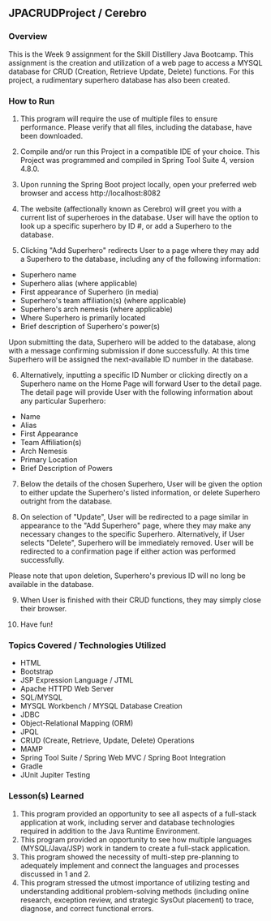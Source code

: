 ## JPACRUDProject / Cerebro

### Overview

This is the Week 9 assignment for the Skill Distillery Java Bootcamp.  This assignment is the creation and utilization of a web page to access a MYSQL database for CRUD (Creation, Retrieve Update, Delete) functions.  For this project, a rudimentary superhero database has also been created.

### How to Run

1.  This program will require the use of multiple files to ensure performance.  Please verify that all files, including the database, have been downloaded.

2.  Compile and/or run this Project in a compatible IDE of your choice.  This Project was programmed and compiled in Spring Tool Suite 4, version 4.8.0.

3.  Upon running the Spring Boot project locally, open your preferred web browser and access http://localhost:8082

4.  The website (affectionally known as Cerebro) will greet you with a current list of superheroes in the database.  User will have the option to look up a specific superhero by ID #, or add a Superhero to the database.  

5. Clicking "Add Superhero" redirects User to a page where they may add a Superhero to the database, including any of the following information:

* Superhero name
* Superhero alias (where applicable)
* First appearance of Superhero (in media)
* Superhero's team affiliation(s) (where applicable)
* Superhero's arch nemesis (where applicable)
* Where Superhero is primarily located
* Brief description of Superhero's power(s)

Upon submitting the data, Superhero will be added to the database, along with a message confirming submission if done successfully.  At this time Superhero will be assigned the next-available ID number in the database.

6. Alternatively, inputting a specific ID Number or clicking directly on a Superhero name on the Home Page will forward User to the detail page.  The detail page will provide User with the following information about any particular Superhero:

* Name
* Alias
* First Appearance
* Team Affiliation(s)
* Arch Nemesis
* Primary Location
* Brief Description of Powers

7.  Below the details of the chosen Superhero, User will be given the option to either update the Superhero's listed information, or delete Superhero outright from the database.

8.  On selection of "Update", User will be redirected to a page similar in appearance to the "Add Superhero" page, where they may make any necessary changes to the specific Superhero.  Alternatively, if User selects "Delete", Superhero will be immediately removed.  User will be redirected to a confirmation page if either action was performed successfully.

Please note that upon deletion, Superhero's previous ID will no long be available in the database.

9.  When User is finished with their CRUD functions, they may simply close their browser.

10.  Have fun!

### Topics Covered / Technologies Utilized

* HTML
* Bootstrap
* JSP Expression Language / JTML
* Apache HTTPD Web Server
* SQL/MYSQL
* MYSQL Workbench / MYSQL Database Creation
* JDBC
* Object-Relational Mapping (ORM)
* JPQL
* CRUD (Create, Retrieve, Update, Delete) Operations
* MAMP
* Spring Tool Suite / Spring Web MVC / Spring Boot Integration
* Gradle
* JUnit Jupiter Testing


### Lesson(s) Learned

1. This program provided an opportunity to see all aspects of a full-stack application at work, including server and database technologies required in addition to the Java Runtime Environment.
2. This program provided an opportunity to see how multiple languages (MYSQL/Java/JSP) work in tandem to create a full-stack application.
3. This program showed the necessity of multi-step pre-planning to adequately implement and connect the languages and processes discussed in 1 and 2.
4. This program stressed the utmost importance of utilizing testing and understanding additional problem-solving methods (including online research, exception review, and strategic SysOut placement) to trace, diagnose, and correct functional errors.
